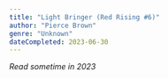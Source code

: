 ```yaml
---
title: "Light Bringer (Red Rising #6)"
author: "Pierce Brown"
genre: "Unknown"
dateCompleted: 2023-06-30
---
```


*Read sometime in 2023*

